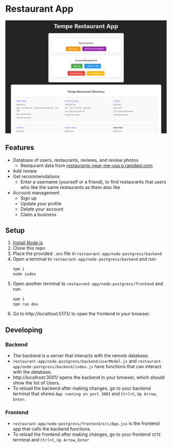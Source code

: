 # Restaurant App
![Screenshot of app](Screenshot.png) 

## Features
- Database of users, restaurants, reviews, and review photos
    - Restaurant data from [restaurants-near-me-usa.p.rapidapi.com](http://restaurants-near-me-usa.p.rapidapi.com)
- Add review
- Get recommendations
    - Enter a username (yourself or a friend), to find restaurants that users who like the same restaurants as them also like
- Account management
    - Sign up
    - Update your profile
    - Delete your account
    - Claim a business 

## Setup
1. [Install Node.js](https://nodejs.org/en/download/package-manager)
1. Clone this repo
1. Place the provided `.env` file in `restaurant-app/node-postgress/backend`
1. Open a terminal to `restaurant-app/node-postgress/backend` and run:
    ```
    npm i
    node index
    ```
1. Open another terminal to `restaurant-app/node-postgress/frontend` and run:
    ```
    npm i
    npm run dev
    ```
1. Go to http://localhost:5173/ to open the frontend in your browser.

## Developing
### Backend
- The backend is a server that interacts with the remote database.
- `restaurant-app/node-postgress/backend/userModel.js` and `restaurant-app/node-postgress/backend/index.js` have functions that can interact with the database.
- http://localhost:3001/ opens the backend in your browser, which should show the list of Users.
- To reload the backend after making changes, go to your backend terminal that shows `App running on port 3001` and `Ctrl+C`, `Up Arrow`, `Enter`.
### Frontend
- `restaurant-app/node-postgress/frontend/src/App.jsx` is the frontend app that calls the backend functions.
- To reload the frontend after making changes, go to your frontend `VITE` terminal and `Ctrl+C`, `Up Arrow`, `Enter`
